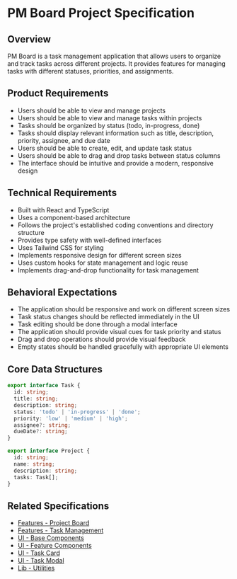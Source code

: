 # PM Board Project Specification

## Overview
PM Board is a task management application that allows users to organize and track tasks across different projects. It provides features for managing tasks with different statuses, priorities, and assignments.

## Product Requirements
- Users should be able to view and manage projects
- Users should be able to view and manage tasks within projects
- Tasks should be organized by status (todo, in-progress, done)
- Tasks should display relevant information such as title, description, priority, assignee, and due date
- Users should be able to create, edit, and update task status
- Users should be able to drag and drop tasks between status columns
- The interface should be intuitive and provide a modern, responsive design

## Technical Requirements
- Built with React and TypeScript
- Uses a component-based architecture
- Follows the project's established coding conventions and directory structure
- Provides type safety with well-defined interfaces
- Uses Tailwind CSS for styling
- Implements responsive design for different screen sizes
- Uses custom hooks for state management and logic reuse
- Implements drag-and-drop functionality for task management

## Behavioral Expectations
- The application should be responsive and work on different screen sizes
- Task status changes should be reflected immediately in the UI
- Task editing should be done through a modal interface
- The application should provide visual cues for task priority and status
- Drag and drop operations should provide visual feedback
- Empty states should be handled gracefully with appropriate UI elements

## Core Data Structures
```typescript
export interface Task {
  id: string;
  title: string;
  description: string;
  status: 'todo' | 'in-progress' | 'done';
  priority: 'low' | 'medium' | 'high';
  assignee?: string;
  dueDate?: string;
}

export interface Project {
  id: string;
  name: string;
  description: string;
  tasks: Task[];
}
```

## Related Specifications
- [Features - Project Board](./features/project_board/features.spec.md)
- [Features - Task Management](./features/task_management/features.spec.md)
- [UI - Base Components](./ui/base/features.spec.md)
- [UI - Feature Components](./ui/features/features.spec.md)
- [UI - Task Card](./ui/features/task_card/features.spec.md)
- [UI - Task Modal](./ui/features/task_modal/features.spec.md)
- [Lib - Utilities](./lib/features.spec.md)
